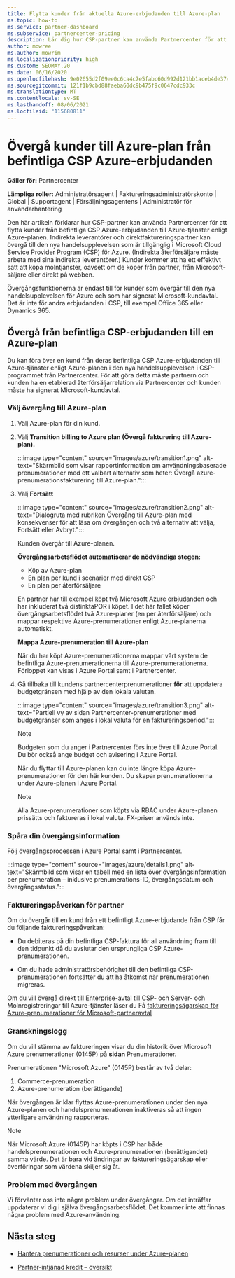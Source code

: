 ```yaml
---
title: Flytta kunder från aktuella Azure-erbjudanden till Azure-plan
ms.topic: how-to
ms.service: partner-dashboard
ms.subservice: partnercenter-pricing
description: Lär dig hur CSP-partner kan använda Partnercenter för att flytta kunder från befintliga CSP Azure-erbjudanden till Azure-tjänster enligt Azure-planen.
author: mowree
ms.author: mowrim
ms.localizationpriority: high
ms.custom: SEOMAY.20
ms.date: 06/16/2020
ms.openlocfilehash: 9e02655d2f09ee0c6ca4c7e5fabc60d992d121bb1aceb4de3741af9010752d68
ms.sourcegitcommit: 121f1b9cbd88faeba60dc9b475f9c0647cdc933c
ms.translationtype: MT
ms.contentlocale: sv-SE
ms.lasthandoff: 08/06/2021
ms.locfileid: "115680811"
---
```

# <a name="transition-customers-to-azure-plan-from-existing-csp-azure-offers"></a>Övergå kunder till Azure-plan från befintliga CSP Azure-erbjudanden

**Gäller för:** Partnercenter 

**Lämpliga roller:** Administratörsagent | Faktureringsadministratörskonto | Global | Supportagent | Försäljningsagentens | Administratör för användarhantering

Den här artikeln förklarar hur CSP-partner kan använda Partnercenter för att flytta kunder från befintliga CSP Azure-erbjudanden till Azure-tjänster enligt Azure-planen. Indirekta leverantörer och direktfaktureringspartner kan övergå till den nya handelsupplevelsen som är tillgänglig i Microsoft Cloud Service Provider Program (CSP) för Azure. (Indirekta återförsäljare måste arbeta med sina indirekta leverantörer.) Kunder kommer att ha ett effektivt sätt att köpa molntjänster, oavsett om de köper från partner, från Microsoft-säljare eller direkt på webben.

Övergångsfunktionerna är endast till för kunder som övergår till den nya handelsupplevelsen för Azure och som har signerat Microsoft-kundavtal. Det är inte för andra erbjudanden i CSP, till exempel Office 365 eller Dynamics 365.

## <a name="transition-existing-csp-offers-to-an-azure-plan"></a>Övergå från befintliga CSP-erbjudanden till en Azure-plan

Du kan föra över en kund från deras befintliga CSP Azure-erbjudanden till Azure-tjänster enligt Azure-planen i den nya handelsupplevelsen i CSP-programmet från Partnercenter. För att göra detta måste partnern och kunden ha en etablerad återförsäljarrelation via Partnercenter och kunden måste ha signerat Microsoft-kundavtal.

### <a name="select-transition-to-azure-plan"></a>Välj övergång till Azure-plan

1. Välj Azure-plan för din kund.

2. Välj **Transition billing to Azure plan (Övergå fakturering till Azure-plan).**

   :::image type="content" source="images/azure/transition1.png" alt-text="Skärmbild som visar rapportinformation om användningsbaserade prenumerationer med ett valbart alternativ som heter: Övergå azure-prenumerationsfakturering till Azure-plan.":::

3. Välj **Fortsätt**

   :::image type="content" source="images/azure/transition2.png" alt-text="Dialogruta med rubriken Övergång till Azure-plan med konsekvenser för att läsa om övergången och två alternativ att välja, Fortsätt eller Avbryt.":::

   Kunden övergår till Azure-planen.

   **Övergångsarbetsflödet automatiserar de nödvändiga stegen:**

   - Köp av Azure-plan
   - En plan per kund i scenarier med direkt CSP  
   - En plan per återförsäljare  

   En partner har till exempel köpt två Microsoft Azure erbjudanden och har inkluderat två distinktaPOR i köpet. I det här fallet köper övergångsarbetsflödet två Azure-planer (en per återförsäljare) och mappar respektive Azure-prenumerationer enligt Azure-planerna automatiskt.  

   **Mappa Azure-prenumeration till Azure-plan**

   När du har köpt Azure-prenumerationerna mappar vårt system de befintliga Azure-prenumerationerna till Azure-prenumerationerna. Förloppet kan visas i Azure Portal samt i Partnercenter.

4. Gå tillbaka till kundens partnercenterprenumerationer **för** att uppdatera budgetgränsen med hjälp av den lokala valutan.

   :::image type="content" source="images/azure/transition3.png" alt-text="Partiell vy av sidan Partnercenter-prenumerationer med budgetgränser som anges i lokal valuta för en faktureringsperiod.":::

   >[!NOTE]
   >Budgeten som du anger i Partnercenter förs inte över till Azure Portal. Du bör också ange budget och avisering i Azure Portal.

   När du flyttar till Azure-planen kan du inte längre köpa Azure-prenumerationer för den här kunden. Du skapar prenumerationerna under Azure-planen i Azure Portal.

   >[!NOTE]
   > Alla Azure-prenumerationer som köpts via RBAC under Azure-planen prissätts och faktureras i lokal valuta. FX-priser används inte.

### <a name="track-your-transition-details"></a>Spåra din övergångsinformation

Följ övergångsprocessen i Azure Portal samt i Partnercenter.

:::image type="content" source="images/azure/details1.png" alt-text="Skärmbild som visar en tabell med en lista över övergångsinformation per prenumeration – inklusive prenumerations-ID, övergångsdatum och övergångsstatus.":::

### <a name="billing-impact-to-partners"></a>Faktureringspåverkan för partner

Om du övergår till en kund från ett befintligt Azure-erbjudande från CSP får du följande faktureringspåverkan:

- Du debiteras på din befintliga CSP-faktura för all användning fram till den tidpunkt då du avslutar den ursprungliga CSP Azure-prenumerationen.

- Om du hade administratörsbehörighet till den befintliga CSP-prenumerationen fortsätter du att ha åtkomst när prenumerationen migreras.

Om du vill övergå direkt till Enterprise-avtal till CSP- och Server- och Molnregistreringar till Azure-tjänster läser du Få [faktureringsägarskap för Azure-prenumerationer för Microsoft-partneravtal](/azure/billing/mpa-request-ownership)

### <a name="audit-log"></a>Granskningslogg

Om du vill stämma av faktureringen visar du din historik över Microsoft Azure prenumerationer (0145P) på **sidan** Prenumerationer.

Prenumerationen "Microsoft Azure" (0145P) består av två delar:

1. Commerce-prenumeration
2. Azure-prenumeration (berättigande)

När övergången är klar flyttas Azure-prenumerationen under den nya Azure-planen och handelsprenumerationen inaktiveras så att ingen ytterligare användning rapporteras.  

>[!NOTE]
>När Microsoft Azure (0145P) har köpts i CSP har både handelsprenumerationen och Azure-prenumerationen (berättigandet) samma värde. Det är bara vid ändringar av faktureringsägarskap eller överföringar som värdena skiljer sig åt.

### <a name="transition-issues"></a>Problem med övergången

Vi förväntar oss inte några problem under övergångar. Om det inträffar uppdaterar vi dig i själva övergångsarbetsflödet. Det kommer inte att finnas några problem med Azure-användning.  

## <a name="next-steps"></a>Nästa steg

- [Hantera prenumerationer och resurser under Azure-planen](azure-plan-manage.md)

- [Partner-intjänad kredit – översikt](partner-earned-credit.md)
